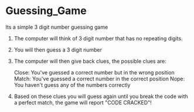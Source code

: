 # Guessing_Game
Its a simple 3 digit number guessing game

1. The computer will think of 3 digit number that has no repeating digits.
2. You will then guess a 3 digit number
3. The computer will then give back clues, the possible clues are:

    Close: You've guessed a correct number but in the wrong position
    Match: You've guessed a correct number in the correct position
    Nope: You haven't guess any of the numbers correctly

4. Based on these clues you will guess again until you break the code with a
    perfect match, the game will report "CODE CRACKED"!
